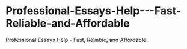 # Professional-Essays-Help---Fast-Reliable-and-Affordable
Professional Essays Help - Fast, Reliable, and Affordable
